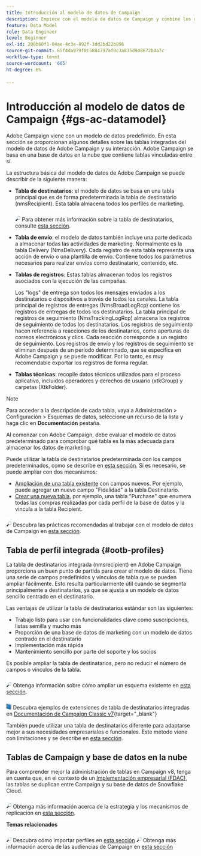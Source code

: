 ```yaml
---
title: Introducción al modelo de datos de Campaign
description: Empiece con el modelo de datos de Campaign y combine los datos de sus fuentes para favorecer sus comunicaciones y los resultados de marketing.
feature: Data Model
role: Data Engineer
level: Beginner
exl-id: 200b60f1-04ae-4c3e-892f-3dd2bd22b896
source-git-commit: 65f4da979f0c5884797af0c3a835d948672b4a7c
workflow-type: tm+mt
source-wordcount: '665'
ht-degree: 6%

---
```


# Introducción al modelo de datos de Campaign {#gs-ac-datamodel}

Adobe Campaign viene con un modelo de datos predefinido. En esta sección se proporcionan algunos detalles sobre las tablas integradas del modelo de datos de Adobe Campaign y su interacción. Adobe Campaign se basa en una base de datos en la nube que contiene tablas vinculadas entre sí.

La estructura básica del modelo de datos de Adobe Campaign se puede describir de la siguiente manera:

* **Tabla de destinatarios**: el modelo de datos se basa en una tabla principal que es de forma predeterminada la tabla de destinatario (nmsRecipient). Esta tabla almacena todos los perfiles de marketing.

   ![](../assets/do-not-localize/glass.png) Para obtener más información sobre la tabla de destinatarios, consulte [esta sección](#ootb-profiles).

* **Tabla de envío**: el modelo de datos también incluye una parte dedicada a almacenar todas las actividades de marketing. Normalmente es la tabla Delivery (NmsDelivery). Cada registro de esta tabla representa una acción de envío o una plantilla de envío. Contiene todos los parámetros necesarios para realizar envíos como destinatario, contenido, etc.

* **Tablas de registros**: Estas tablas almacenan todos los registros asociados con la ejecución de las campañas.

   Los &quot;logs&quot; de entrega son todos los mensajes enviados a los destinatarios o dispositivos a través de todos los canales. La tabla principal de registros de entregas (NmsBroadLogRcp) contiene los registros de entregas de todos los destinatarios.
La tabla principal de registros de seguimiento (NmsTrackingLogRcp) almacena los registros de seguimiento de todos los destinatarios. Los registros de seguimiento hacen referencia a reacciones de los destinatarios, como aperturas de correos electrónicos y clics. Cada reacción corresponde a un registro de seguimiento.
Los registros de envío y los registros de seguimiento se eliminan después de un período determinado, que se especifica en Adobe Campaign y se puede modificar. Por lo tanto, es muy recomendable exportar los registros de forma regular.

* **Tablas técnicas**: recopile datos técnicos utilizados para el proceso aplicativo, incluidos operadores y derechos de usuario (xtkGroup) y carpetas (XtkFolder).

>[!NOTE]
>
>Para acceder a la descripción de cada tabla, vaya a Administración > Configuración > Esquemas de datos, seleccione un recurso de la lista y haga clic en **Documentación** pestaña.

Al comenzar con Adobe Campaign, debe evaluar el modelo de datos predeterminado para comprobar qué tabla es la más adecuada para almacenar los datos de marketing.

Puede utilizar la tabla de destinatarios predeterminada con los campos predeterminados, como se describe en [esta sección](#ootb-profiles). Si es necesario, se puede ampliar con dos mecanismos:

* [Ampliación de una tabla existente](extend-schema.md) con campos nuevos. Por ejemplo, puede agregar un nuevo campo &quot;Fidelidad&quot; a la tabla Destinatario.
* [Crear una nueva tabla](create-schema.md), por ejemplo, una tabla &quot;Purchase&quot; que enumera todas las compras realizadas por cada perfil de la base de datos y la vincula a la tabla Recipient.

![](../assets/do-not-localize/glass.png) Descubra las prácticas recomendadas al trabajar con el modelo de datos de Campaign en [esta sección](datamodel-best-practices.md).

## Tabla de perfil integrada {#ootb-profiles}

La tabla de destinatarios integrada (nmsrecipient) en Adobe Campaign proporciona un buen punto de partida para crear el modelo de datos. Tiene una serie de campos predefinidos y vínculos de tabla que se pueden ampliar fácilmente. Esto resulta particularmente útil cuando se segmenta principalmente a destinatarios, ya que se ajusta a un modelo de datos sencillo centrado en el destinatario.

Las ventajas de utilizar la tabla de destinatarios estándar son las siguientes:

* Trabajo listo para usar con funcionalidades clave como suscripciones, listas semilla y mucho más
* Proporción de una base de datos de marketing con un modelo de datos centrado en el destinatario
* Implementación más rápida
* Mantenimiento sencillo por parte del soporte y los socios

Es posible ampliar la tabla de destinatarios, pero no reducir el número de campos o vínculos de la tabla.

![](../assets/do-not-localize/glass.png) Obtenga información sobre cómo ampliar un esquema existente en [esta sección](extend-schema.md).

![](../assets/do-not-localize/book.png) Descubra ejemplos de extensiones de tabla de destinatarios integradas en [Documentación de Campaign Classic v7](https://experienceleague.adobe.com/docs/campaign-classic/using/configuring-campaign-classic/editing-schemas/examples-of-schemas-edition.html#extending-a-table){target="_blank"}

También puede utilizar una tabla de destinatarios diferente para adaptarse mejor a sus necesidades empresariales o funcionales. Este método viene con limitaciones y se describe en [esta sección](custom-recipient.md).

## Tablas de Campaign y base de datos en la nube

Para comprender mejor la administración de tablas en Campaign v8, tenga en cuenta que, en el contexto de un [Implementación empresarial (FDAC)](../architecture/enterprise-deployment.md), las tablas se duplican entre Campaign y su base de datos de Snowflake Cloud.

![](../assets/do-not-localize/glass.png) Obtenga más información acerca de la estrategia y los mecanismos de replicación en [esta sección](../architecture/replication.md).

**Temas relacionados**

![](../assets/do-not-localize/glass.png) Descubra cómo importar perfiles en [esta sección](../start/import.md)
![](../assets/do-not-localize/glass.png) Obtenga más información acerca de las audiencias de Campaign en [esta sección](../start/audiences.md)
